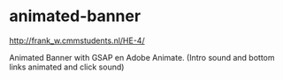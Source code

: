 # animated-banner
http://frank_w.cmmstudents.nl/HE-4/

Animated Banner with GSAP en Adobe Animate.
(Intro sound and bottom links animated and click sound)

